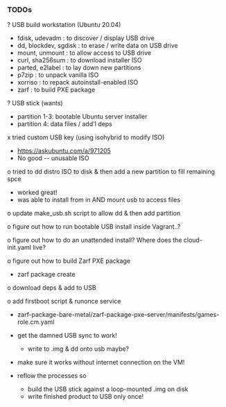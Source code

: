 ### TODOs
? USB build workstation (Ubuntu 20.04)
  - fdisk, udevadm : to discover / display USB drive
  - dd, blockdev, sgdisk : to erase / write data on USB drive
  - mount, unmount : to allow access to USB drive
  - curl, sha256sum : to download installer ISO
  - parted, e2label : to lay down new partitions
  - p7zip : to unpack vanilla ISO
  - xorriso : to repack autoinstall-enabled ISO
  - zarf : to build PXE package

? USB stick (wants)
  - partition 1-3: bootable Ubuntu server installer
  - partition 4: data files / add'l deps
  
x tried custom USB key (using isohybrid to modify ISO)
  - https://askubuntu.com/a/971205
  - No good -- unusable ISO

o tried to dd distro ISO to disk & then add a new partition to fill remaining spce
  - worked great!
  - was able to install from in AND mount usb to access files

o update make_usb.sh script to allow dd & then add partition

o figure out how to run bootable USB install inside Vagrant..?

o figure out how to do an unattended install?  Where does the cloud-init.yaml live?

o figure out how to build Zarf PXE package
  - zarf package create

o download deps & add to USB

o add firstboot script & runonce service
  - zarf-package-bare-metal/zarf-package-pxe-server/manifests/games-role.cm.yaml

- get the damned USB sync to work!
  - write to .img & dd onto usb maybe?

- make sure it works without internet connection on the VM!

- reflow the processes so
  - build the USB stick against a loop-mounted .img on disk
  - write finished product to USB only once!
